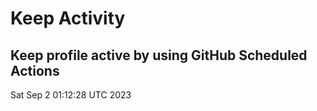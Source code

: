 # Keep Activity 
Keep profile active by using GitHub Scheduled Actions
--- 
Sat Sep  2 01:12:28 UTC 2023